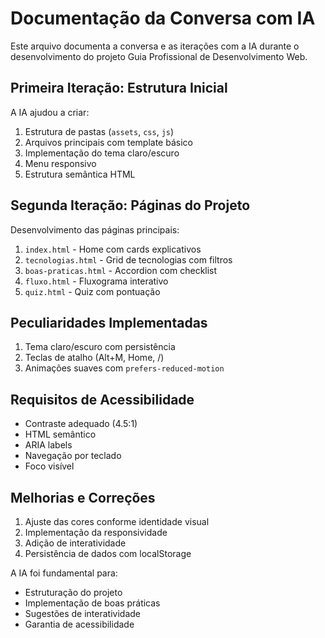 # Documentação da Conversa com IA

Este arquivo documenta a conversa e as iterações com a IA durante o desenvolvimento do projeto Guia Profissional de Desenvolvimento Web.

## Primeira Iteração: Estrutura Inicial

A IA ajudou a criar:
1. Estrutura de pastas (`assets`, `css`, `js`)
2. Arquivos principais com template básico
3. Implementação do tema claro/escuro
4. Menu responsivo
5. Estrutura semântica HTML

## Segunda Iteração: Páginas do Projeto

Desenvolvimento das páginas principais:
1. `index.html` - Home com cards explicativos
2. `tecnologias.html` - Grid de tecnologias com filtros
3. `boas-praticas.html` - Accordion com checklist
4. `fluxo.html` - Fluxograma interativo
5. `quiz.html` - Quiz com pontuação

## Peculiaridades Implementadas

1. Tema claro/escuro com persistência
2. Teclas de atalho (Alt+M, Home, /)
3. Animações suaves com `prefers-reduced-motion`

## Requisitos de Acessibilidade

- Contraste adequado (4.5:1)
- HTML semântico
- ARIA labels
- Navegação por teclado
- Foco visível

## Melhorias e Correções

1. Ajuste das cores conforme identidade visual
2. Implementação da responsividade
3. Adição de interatividade
4. Persistência de dados com localStorage

A IA foi fundamental para:
- Estruturação do projeto
- Implementação de boas práticas
- Sugestões de interatividade
- Garantia de acessibilidade
